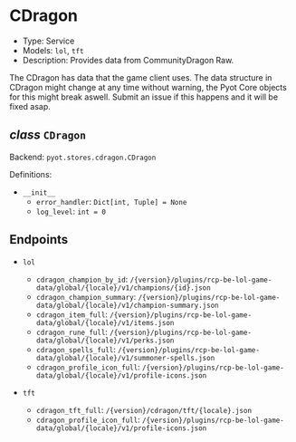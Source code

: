 # CDragon

- Type: Service
- Models: `lol`, `tft`
- Description: Provides data from CommunityDragon Raw.

The CDragon has data that the game client uses. The data structure in CDragon might change at any time without warning, the Pyot Core objects for this might break aswell. Submit an issue if this happens and it will be fixed asap.

## _class_ `CDragon`

Backend: `pyot.stores.cdragon.CDragon`

Definitions:

* `__init__`
  * `error_handler`: `Dict[int, Tuple] = None`
  * `log_level`: `int = 0`

## Endpoints

* `lol`
  * `cdragon_champion_by_id`: `/{version}/plugins/rcp-be-lol-game-data/global/{locale}/v1/champions/{id}.json`
  * `cdragon_champion_summary`: `/{version}/plugins/rcp-be-lol-game-data/global/{locale}/v1/champion-summary.json`
  * `cdragon_item_full`: `/{version}/plugins/rcp-be-lol-game-data/global/{locale}/v1/items.json`
  * `cdragon_rune_full`: `/{version}/plugins/rcp-be-lol-game-data/global/{locale}/v1/perks.json`
  * `cdragon_spells_full`: `/{version}/plugins/rcp-be-lol-game-data/global/{locale}/v1/summoner-spells.json`
  * `cdragon_profile_icon_full`: `/{version}/plugins/rcp-be-lol-game-data/global/{locale}/v1/profile-icons.json`

* `tft`
  * `cdragon_tft_full`: `/{version}/cdragon/tft/{locale}.json`
  * `cdragon_profile_icon_full`: `/{version}/plugins/rcp-be-lol-game-data/global/{locale}/v1/profile-icons.json`
